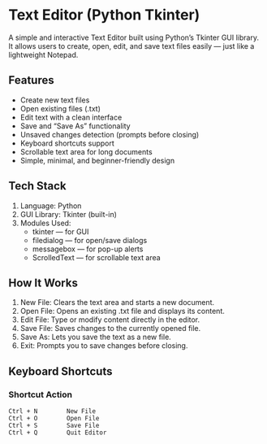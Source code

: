 # Text Editor (Python Tkinter)
A simple and interactive Text Editor built using Python’s Tkinter GUI library.
It allows users to create, open, edit, and save text files easily — just like a lightweight Notepad.
## Features
- Create new text files
- Open existing files (.txt)
- Edit text with a clean interface
- Save and “Save As” functionality
- Unsaved changes detection (prompts before closing)
- Keyboard shortcuts support
- Scrollable text area for long documents
- Simple, minimal, and beginner-friendly design

## Tech Stack
1. Language: Python
2. GUI Library: Tkinter (built-in)
3. Modules Used:
    - tkinter — for GUI
    - filedialog — for open/save dialogs
    - messagebox — for pop-up alerts
    - ScrolledText — for scrollable text area

## How It Works
1. New File: Clears the text area and starts a new document.
2. Open File: Opens an existing .txt file and displays its content.
3. Edit File: Type or modify content directly in the editor.
4. Save File: Saves changes to the currently opened file.
5. Save As: Lets you save the text as a new file.
6. Exit: Prompts you to save changes before closing.

## Keyboard Shortcuts
###    Shortcut	    Action
    Ctrl + N	    New File
    Ctrl + O	    Open File
    Ctrl + S	    Save File
    Ctrl + Q	    Quit Editor